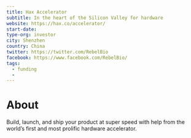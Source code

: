 ```yaml
---
title: Hax Accelerator
subtitle: In the heart of the Silicon Valley for hardware
website: https://hax.co/accelerator/
start-date:
type-org: investor
city: Shenzhen
country: China
twitter: https://twitter.com/RebelBio
facebook: https://www.facebook.com/RebelBio/
tags:
  - funding
  -
---
```


# About
Build, launch, and ship your product at super speed with help from the world’s first and most prolific hardware accelerator.
